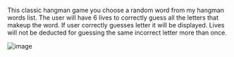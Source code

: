 This classic hangman game you choose a random word from my hangman words list. The user will have 6 lives to correctly guess all the letters that makeup the word. If user correctly guesses letter it will be displayed. Lives will not be deducted for guessing the same incorrect letter more than once. 


<img src="https://i.imgur.com/dnfmqSF.png" alt="image"/>
